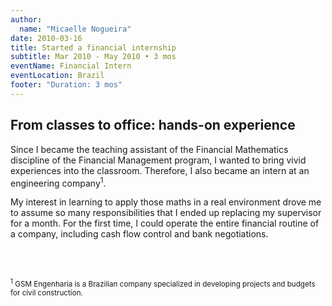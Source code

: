 ```yaml
---
author:
  name: "Micaelle Nogueira"
date: 2010-03-16
title: Started a financial internship
subtitle: Mar 2010 - May 2010 • 3 mos
eventName: Financial Intern 
eventLocation: Brazil
footer: "Duration: 3 mos"
---
```


## From classes to office: hands-on experience

Since I became the teaching assistant of the Financial Mathematics discipline of the Financial Management program, I wanted to bring vivid experiences into the classroom. Therefore, I also became an intern at an engineering company<sup>1</sup>.

My interest in learning to apply those maths in a real environment drove me to assume so many responsibilities that I ended up replacing my supervisor for a month. For the first time, I could operate the entire financial routine of a company, including cash flow control and bank negotiations.

<br/>
<br/>

<small><sup>1</sup> GSM Engenharia is a Brazilian company specialized in developing projects and budgets for civil construction.</small>